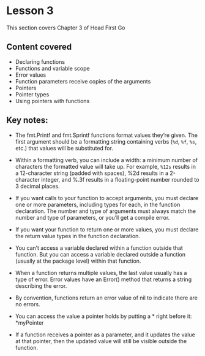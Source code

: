 # Lesson 3
This section covers Chapter 3 of Head First Go

## Content covered
- Declaring functions
- Functions and variable scope
- Error values
- Function parameters receive copies of the arguments
- Pointers
- Pointer types
- Using pointers with functions



## Key notes:
- The fmt.Printf and fmt.Sprintf functions format values they’re given. The first argument should be a formatting string containing verbs (`%d`, `%f`, `%s`, etc.) that values will be substituted for.

- Within a formatting verb, you can include a width: a minimum number of characters the formatted value will take up. For example, `%12s` results in a 12-character string (padded with spaces), %2d results in a 2-character integer, and %.3f results in a floating-point number rounded to 3 decimal places.

- If you want calls to your function to accept arguments, you must declare one or more parameters, including types for each, in the function declaration. The number and type of arguments must always match the number and type of parameters, or you’ll get a compile error.

- If you want your function to return one or more values, you must declare the return value types in the function declaration.

- You can’t access a variable declared within a function outside that function. But you can access a variable declared outside a function (usually at the package level) within that function.

- When a function returns multiple values, the last value usually has a type of error. Error values have an Error() method that returns a string describing the error.

- By convention, functions return an error value of nil to indicate there are no errors.

- You can access the value a pointer holds by putting a * right before it: *myPointer

- If a function receives a pointer as a parameter, and it updates the value at that pointer, then the updated value will still be visible outside the function.